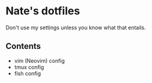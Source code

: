 # Nate's dotfiles

Don't use my settings unless you know what that entails.

## Contents

- vim (Neovim) config
- tmux config
- fish config
